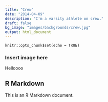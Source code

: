 ```yaml
---
title: "Crew"
date: "2014-04-09"
description: "I'm a varsity athlete on crew."
draft: false
bg_image: "images/backgrounds/crew.jpg"
output: html_document
---
```


```{r setup, include=FALSE}
knitr::opts_chunk$set(echo = TRUE)
```

### Insert image here
Helloooo


## R Markdown

This is an R Markdown document.

